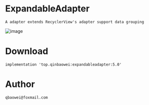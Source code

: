 # ExpandableAdapter
    A adapter extends RecyclerView's adapter support data grouping

![image](https://github.com/qbaowei/ExpandableAdapter/raw/master/screenshots/ExpandableAdapter.gif)

# Download
    implementation 'top.qinbaowei:expandableadapter:5.0'

# Author
    qbaowei@foxmail.com


